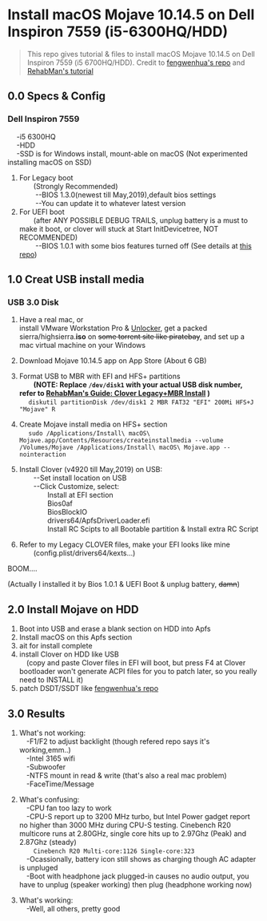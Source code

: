 # Install macOS Mojave 10.14.5 on Dell Inspiron 7559 (i5-6300HQ/HDD)

>This repo gives tutorial &amp; files to install macOS Mojave 10.14.5 on Dell Inspiron 7559 (i5 6700HQ/HDD).
Credit to [fengwenhua's repo](https://github.com/fengwenhua/dell-7559-hackintosh)  and [RehabMan's tutorial](https://www.tonymacx86.com/threads/guide-booting-the-os-x-installer-on-laptops-with-clover.148093/)


## 0.0  Specs & Config

### Dell Inspiron 7559  
&emsp; -i5 6300HQ  
&emsp; -HDD  
&emsp; -SSD is for Windows install, mount-able on macOS (Not experimented installing macOS on SSD)  

1. For Legacy boot  
&emsp;&emsp;(Strongly Recommended)  
&emsp;&emsp; --BIOS 1.3.0(newest till May,2019),default bios settings  
&emsp;&emsp; --You can update it to whatever latest version  
2. For UEFI boot   
&emsp;&emsp;(after ANY POSSIBLE DEBUG TRAILS, unplug battery is a must to make it boot, or clover will stuck at Start InitDevicetree, NOT RECOMMENDED)  
&emsp;&emsp; --BIOS 1.0.1 with some bios features turned off (See details at [this repo](https://github.com/fengwenhua/dell-7559-hackintosh))


## 1.0  Creat USB install media

### USB 3.0 Disk  
1. Have a real mac, or   
install VMware Workstation Pro & [Unlocker](https://github.com/DrDonk/unlocker), get a packed sierra/highsierra.**iso** on ~~some torrent site like piratebay~~, and set up a mac virtual machine on your Windows  
2. Download Mojave 10.14.5 app on App Store (About 6 GB)  
3. Format USB to MBR with EFI and HFS+ partitions  
&emsp;&emsp;**(NOTE: Replace ```/dev/disk1``` with your actual USB disk number, refer to [RehabMan's Guide: Clover Legacy+MBR Install](https://www.tonymacx86.com/threads/guide-booting-the-os-x-installer-on-laptops-with-clover.148093) )**  
&emsp; ```diskutil partitionDisk /dev/disk1 2 MBR FAT32 "EFI" 200Mi HFS+J "Mojave" R```   
4. Create Mojave install media on HFS+ section  
&emsp; ```sudo /Applications/Install\ macOS\ Mojave.app/Contents/Resources/createinstallmedia --volume /Volumes/Mojave /Applications/Install\ macOS\ Mojave.app --nointeraction```  
5. Install Clover (v4920 till May,2019) on USB:  
&emsp;&emsp;--Set install location on USB  
&emsp;&emsp;--Click Customize, select:  
&emsp;&emsp;&emsp;&emsp;Install at EFI section  
&emsp;&emsp;&emsp;&emsp;Bios0af  
&emsp;&emsp;&emsp;&emsp;BiosBlockIO  
&emsp;&emsp;&emsp;&emsp;drivers64/ApfsDriverLoader.efi  
&emsp;&emsp;&emsp;&emsp;Install RC Scipts to all Bootable partition & Install extra RC Script  

6. Refer to my Legacy CLOVER files, make your EFI looks like mine  
&emsp;&emsp;(config.plist/drivers64/kexts...)

BOOM....

(Actually I installed it by Bios 1.0.1 & UEFI Boot & unplug battery, ~~damn~~)

## 2.0 Install Mojave on HDD  
1. Boot into USB and erase a blank section on HDD into Apfs  
2. Install macOS on this Apfs section  
3. ait for install complete  
4. install Clover on HDD like USB    
&emsp;(copy and paste Clover files in EFI will boot, but press F4 at Clover bootloader won't generate ACPI files for you to patch later, so you really need to INSTALL it)  
5. patch DSDT/SSDT like [fengwenhua's repo](https://github.com/fengwenhua/dell-7559-hackintosh)

## 3.0 Results   
1. What's not working:  
&emsp;-F1/F2 to adjust backlight (though refered repo says it's working,emm..)  
&emsp;-Intel 3165 wifi  
&emsp;-Subwoofer  
&emsp;-NTFS mount in read & write (that's also a real mac problem)  
&emsp;-FaceTime/Message

2. What's confusing:  
&emsp;-CPU fan too lazy to work  
&emsp;-CPU-S report up to 3200 MHz turbo, but Intel Power gadget report no higher than 3000 MHz during CPU-S testing. Cinebench R20 multicore runs at 2.80GHz, single core hits up to 2.97Ghz (Peak) and 2.87Ghz (steady)  
&emsp;&emsp;```Cinebench R20 Multi-core:1126 Single-core:323    ```  
&emsp;-Ocassionally, battery icon still shows as charging though AC adapter is unpluged  
&emsp;-Boot with headphone jack plugged-in causes no audio output, you have to unplug (speaker working) then plug (headphone working now)

3. What's working:  
&emsp;-Well, all others, pretty good

